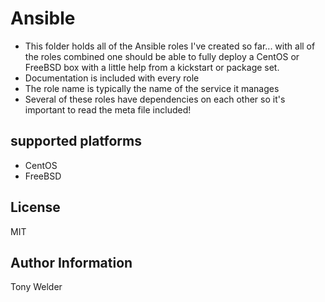 # Ansible 

- This folder holds all of the Ansible roles I've created so far... with all of the roles combined one should be able to fully deploy a CentOS or FreeBSD box with a little help from a kickstart or package set. 
- Documentation is included with every role
- The role name is typically the name of the service it manages
- Several of these roles have dependencies on each other so it's important to read the meta file included!

## supported platforms

- CentOS
- FreeBSD

## License

MIT

## Author Information

Tony Welder
